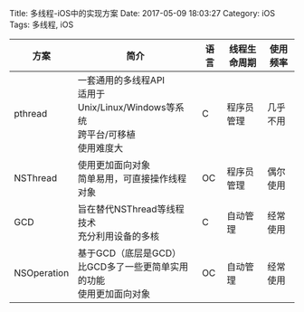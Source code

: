Title: 多线程-iOS中的实现方案
Date: 2017-05-09 18:03:27
Category: iOS
Tags: 多线程, iOS

| 方案 | 简介 | 语言 | 线程生命周期 | 使用频率 |
| --- | --- | --- | --- | --- |
| pthread | 一套通用的多线程API<br>适用于Unix/Linux/Windows等系统<br>跨平台/可移植<br>使用难度大 | C | 程序员管理 | 几乎不用 |
| NSThread | 使用更加面向对象<br>简单易用，可直接操作线程对象 | OC | 程序员管理 | 偶尔使用 |
| GCD | 旨在替代NSThread等线程技术<br>充分利用设备的多核 | C | 自动管理 | 经常使用 |
| NSOperation | 基于GCD（底层是GCD）<br>比GCD多了一些更简单实用的功能<br>使用更加面向对象 | OC | 自动管理 | 经常使用 |

